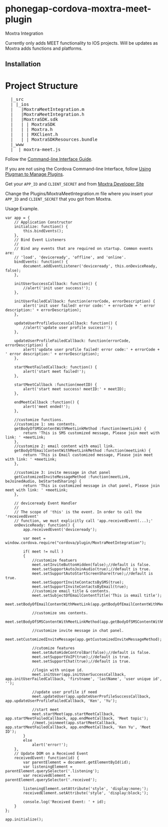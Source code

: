 
phonegap-cordova-moxtra-meet-plugin 
======================
Moxtra Integration

Currently only adds MEET functionality to IOS projects. Will be updates as Moxtra adds functions and platforms.


Installation
------------



# Project Structure

<pre>
  |_src
  | |_ios
  |   |MoxtraMeetIntegration.m
  |   |MoxtraMeetIntegration.h
  |   |MoxtraSDK.sdk
  |   |	| MoxtraSDK
  |   |	| Moxtra.h
  |   |	| MXClient.h
  |   |	| MoxtraSDKResources.bundle
  |_www
  |  |_moxtra-meet.js
</pre>


Follow the [Command-line Interface Guide](http://cordova.apache.org/docs/en/edge/guide_cli_index.md.html#The%20Command-line%20Interface).

If you are not using the Cordova Command-line Interface, follow [Using Plugman to Manage Plugins](http://cordova.apache.org/docs/en/edge/plugin_ref_plugman.md.html).

Get your `APP_ID` and `CLIENT_SECRET`  and  from  [Moxtra Developer Site](http://developer.moxtra.com/)

Change the  Plugins/MoxtraMeetIntegration.m file where you insert your `APP_ID` and `CLIENT_SECRET` that you got from Moxtra.


Usage Example.


``` 
var app = {
    // Application Constructor
    initialize: function() {
        this.bindEvents();
    },
    // Bind Event Listeners
    //
    // Bind any events that are required on startup. Common events are:
    // 'load', 'deviceready', 'offline', and 'online'.
    bindEvents: function() {
        document.addEventListener('deviceready', this.onDeviceReady, false);
    },

    initUserSuccessCallback: function() {
        //alert('init user success!');
    },

    initUserFailedCallback: function(errorCode, errorDescription) {
        alert('init user failed! error code:' + errorCode + ' error description:' + errorDescription);
    },

    updateUserProfileSuccessCallback: function() {
        //alert('update user profile success!');
    },

    updateUserProfileFailedCallback: function(errorCode, errorDescription) {
        alert('update user profile failed! error code:' + errorCode + ' error description:' + errorDescription);
    },

    startMeetFailedCallback: function() {
        alert('start meet failed!');
    },

    startMeetCallback :function(meetID) {
        alert('start meet success! meetID:' + meetID);
    },

    endMeetCallback :function() {
        alert('meet ended!');
    },

    //customize functions.
    //customize 1: sms contents.
    getBodyOfSMSContentWithMeetLinkMethod :function(meetLink) {
        return 'This is SMS customized message, Please join meet with link: ' +meetLink;
    },
    //customize 2: email content with email link.
    getBodyOfEmailContentWithMeetLinkMethod :function(meetLink) {
        return 'This is Email customized message, Please join meet with link: ' +meetLink;
    },

    //customize 3: invite message in chat panel
    getCustomizedInviteMessageMethod :function(meetLink, beJoinedAudio, beStartedSharing) {
        return 'This is customized message in chat panel, Please join meet with link: ' +meetLink;
    },

    // deviceready Event Handler
    //
    // The scope of 'this' is the event. In order to call the 'receivedEvent'
    // function, we must explicitly call 'app.receivedEvent(...);'
    onDeviceReady: function() {
        app.receivedEvent('deviceready');

        var meet = window.cordova.require("cordova/plugin/MoxtraMeetIntegration");

        if( meet != null )
        {
            //customize featuers
            meet.setInviteButtonHidden(false);//default is false.
            meet.setSupportAutoJoinAudio(true);//default is true.
            meet.setSupportAutoStartScreenShare(true);//default is true.
            meet.setSupportInviteContactsBySMS(true);
            meet.setSupportInviteContactsByEmail(true);
            //customize email title & contents.
            meet.setSubjectOfEmailContentTitle('This is email title');
            meet.setBodyOfEmailContentWithMeetLink(app.getBodyOfEmailContentWithMeetLinkMethod);

            //customize sms contents.
            meet.setBodyOfSMSContentWithMeetLinkMethod(app.getBodyOfSMSContentWithMeetLinkMethod);

            //customize invite message in chat panel.
            meet.setCustomizedInviteMessage(app.getCustomizedInviteMessageMethod);

            //cutomize features
            meet.setAutoHideControlBar(false);//default is false.
            meet.setSupportVoIP(true);//default is true.
            meet.setSupportChat(true);//default is true.

            //login with unique id.
            meet.initUser(app.initUserSuccessCallback, app.initUserFailedCallback, 'firstname', 'lastName', 'user unique id', '');

            //update user profile if need
            meet.updateUser(app.updateUserProfileSuccessCallback, app.updateUserProfileFailedCallback, 'Ken', 'Yu');

            //start meet
            meet.startMeet(app.startMeetCallback, app.startMeetFailedCallback, app.endMeetCallback, 'Meet topic');
            //meet.joinmeet(app.startMeetCallback, app.startMeetFailedCallback, app.endMeetCallback, 'Ken Yu', 'Meet ID');
        }
        else
            alert('error!');        
    },
    // Update DOM on a Received Event
    receivedEvent: function(id) {
        var parentElement = document.getElementById(id);
        var listeningElement = parentElement.querySelector('.listening');
        var receivedElement = parentElement.querySelector('.received');

        listeningElement.setAttribute('style', 'display:none;');
        receivedElement.setAttribute('style', 'display:block;');

        console.log('Received Event: ' + id);
    }
};

app.initialize();
```